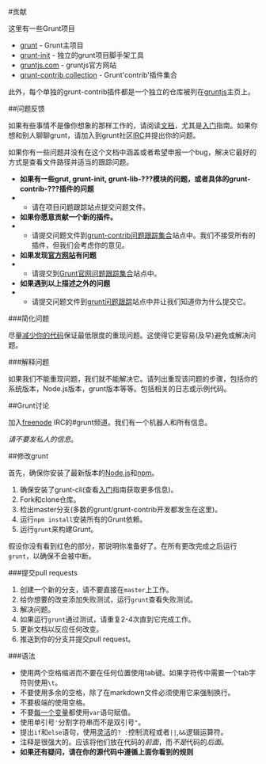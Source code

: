 #贡献

这里有一些Grunt项目

+  [grunt](https://github.com/gruntjs/grunt) - Grunt主项目
+  [grunt-init](https://github.com/gruntjs/grunt-init) - 独立的grunt项目脚手架工具
+  [gruntjs.com](https://github.com/gruntjs/gruntjs.com) - gruntjs官方网站
+  [grunt-contrib collection](https://github.com/gruntjs/grunt-contrib) - Grunt'contrib'插件集合

此外，每个单独的grunt-contrib插件都是一个独立的仓库被列在[gruntjs](https://github.com/gruntjs)主页上。

##问题反馈

如果有些事情不是像你想象的那样工作的，请阅读[文档](https://github.com/gruntjs/grunt/wiki)，尤其是[入门](http://gruntjs.com/getting-started/)指南。如果你想和别人聊聊grunt，请加入到grunt社区[IRC](http://gruntjs.com/contributing#discussing-grunt)并提出你的问题。

如果你有一些问题并没有在这个文档中涵盖或者希望申报一个bug，解决它最好的方式是查看文件路径并适当的跟踪问题。

+  **如果有一些grut, grunt-init, grunt-lib-???模块的问题，或者具体的grunt-contrib-???插件的问题**
+  +  请在项目问题跟踪站点提交问题文件。
+  **如果你愿意贡献一个新的插件。**
+  +  请提交问题文件到[grunt-contrib问题跟踪集合](https://github.com/gruntjs/grunt-contrib/issues)站点中。我们不接受所有的插件，但我们会考虑你的意见。
+  **如果发现[官方网站](http://gruntjs.com/)有问题**
+  +  请提交到[Grunt官网问题跟踪集合](https://github.com/gruntjs/gruntjs.com/issues)站点中。
+  **如果遇到以上描述之外的问题**
+  +  请提交问题文件到[grunt问题跟踪](https://github.com/gruntjs/grunt/issues)站点中并让我们知道你为什么提交它。

###简化问题

尽量[减少你的代码](http://www.webkit.org/quality/reduction.html)保证最低限度的重现问题。这使得它更容易(及早)避免或解决问题。

###解释问题

如果我们不能重现问题，我们就不能解决它。请列出重现该问题的步骤，包括你的系统版本，Node.js版本，grunt版本等等。包括相关的日志或示例代码。

##Grunt讨论

加入[freenode](http://freenode.net/) IRC的#grunt频道。我们有一个机器人和所有信息。

*请不要发私人的信息*。

##修改grunt

首先，确保你安装了最新版本的[Node.js](http://nodejs.org/)和[npm](http://npmjs.org/)。

1.  确保安装了grunt-cli(查看[入门](http://gruntjs.com/getting-started/)指南获取更多信息)。
2.  Fork和clone仓库。
3.  检出master分支(多数的grunt/grunt-contrib开发都发生在这里)。
4.  运行`npm install`安装所有的Grunt依赖。
5.  运行`grunt`来构建Grunt。

假设你没有看到红色的部分，那说明你准备好了。在所有更改完成之后运行`grunt`，以确保不会被中断。

###提交pull requests

1.  创建一个新的分支，请不要直接在`master`上工作。
2.  给你想要的改变添加失败测试，运行`grunt`查看失败测试。
3.  解决问题。
4.  如果运行`grunt`通过测试，请重复2-4次直到它完成工作。
5.  更新文档以反应任何改变。
6.  推送到你的分支并提交pull request。

###语法

+  使用两个空格缩进而不要在任何位置使用tab键。如果字符传中需要一个tab字符则使用`\t`。
+  不要使用多余的空格，除了在markdown文件必须使用它来强制换行。
+  不要极端的使用空格。
+  不要[每一个变量](http://benalman.com/news/2012/05/multiple-var-statements-javascript/)都使用`var`语句赋值。
+  使用单引号`'`分割字符串而不是双引号`"`。
+  提出`if`和`else`语句，使用[灵活](http://programmers.stackexchange.com/a/25281)的`? :`控制流程或者`||`,`&&`逻辑运算符。
+  注释是很强大的。应该将他们放在代码的*前面*，而*不是*代码的*后面*。
+  **如果还有疑问，请在你的源代码中遵循上面你看到的规则**